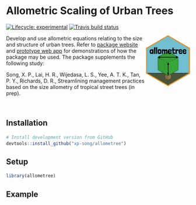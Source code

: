 
<!-- README.md is generated from README.Rmd. Please edit that file -->

# Allometric Scaling of Urban Trees

<!-- badges: start -->

[![Lifecycle:
experimental](https://img.shields.io/badge/lifecycle-experimental-orange.svg)](https://www.tidyverse.org/lifecycle/#experimental)
[![Travis build
status](https://travis-ci.com/xp-song/allometree.svg?branch=master)](https://travis-ci.com/xp-song/allometree)
<!-- badges: end -->

<a href='https://xp-song.github.io/allometree/'><img src='../man/figures/logo.png' align="right" height="139" /></a>

Develop and use allometric equations relating to the size and structure
of urban trees. Refer to [package
website](https://xp-song.github.io/allometree/) and [prototype web
app](https://xpsong.shinyapps.io/allometree-sg/) for demonstrations of
how the package may be used. The package supplements the following
study:

Song, X. P., Lai, H. R., Wijedasa, L. S., Yee, A. T. K., Tan, P. Y.,
Richards, D. R., Streamlining management practices based on the size
allometry of tropical street trees (in prep).

 

## Installation

``` r
# Install development version from GitHub
devtools::install_github("xp-song/allometree")
```

## Setup

``` r
library(allometree)
```

## Example
